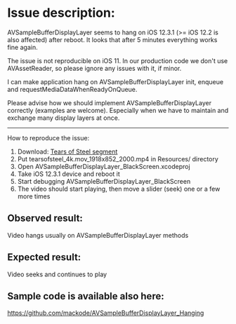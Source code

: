 # Issue description:

AVSampleBufferDisplayLayer seems to hang on iOS 12.3.1 (>= iOS 12.2 is also affected) after 
reboot. It looks that after 5 minutes everything works fine again.

The issue is not reproducible on iOS 11.
In our production code we don't use AVAssetReader, so please ignore any issues
with it, if minor.

I can make application hang on AVSampleBufferDisplayLayer init, enqueue and
requestMediaDataWhenReadyOnQueue.

Please advise how we should implement AVSampleBufferDisplayLayer correctly
(examples are welcome). Especially when we have to maintain and exchange
many display layers at once.

--------------------------------
How to reproduce the issue:

1) Download:
[Tears of Steel segment](http://demo.cf.castlabs.com/media/TOS/abr/tearsofsteel_4k.mov_1918x852_2000.mp4)
2) Put tearsofsteel_4k.mov_1918x852_2000.mp4 in Resources/ directory
3) Open AVSampleBufferDisplayLayer_BlackScreen.xcodeproj
4) Take iOS 12.3.1 device and reboot it
5) Start debugging AVSampleBufferDisplayLayer_BlackScreen
6) The video should start playing, then move a slider (seek) one or a few more times

## Observed result:
Video hangs usually on AVSampleBufferDisplayLayer methods

## Expected result:
Video seeks and continues to play

## Sample code is available also here:

https://github.com/mackode/AVSampleBufferDisplayLayer_Hanging
